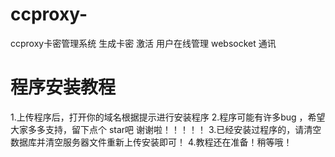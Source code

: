 # ccproxy-
ccproxy卡密管理系统 生成卡密 激活 用户在线管理 websocket 通讯 

# 程序安装教程

1.上传程序后，打开你的域名根据提示进行安装程序
2.程序可能有许多bug ，希望大家多多支持，留下点个 star吧 谢谢啦！！！！！
3.已经安装过程序的，请清空数据库并清空服务器文件重新上传安装即可！
4.教程还在准备！稍等哦！